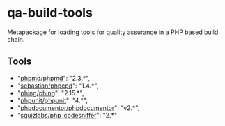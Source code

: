# qa-build-tools
Metapackage for loading tools for quality assurance in a PHP based build chain.


## Tools
* "[phpmd/phpmd](https://packagist.org/packages/phpmd/phpmd)": "2.3.*",
* "[sebastian/phpcpd](https://packagist.org/packages/sebastian/phpcpd)": "1.4.*",
* "[phing/phing](https://packagist.org/packages/phing/phing)": "2.15.*",
* "[phpunit/phpunit](https://packagist.org/packages/phpunit/phpunit)": "4.*",
* "[phpdocumentor/phpdocumentor](https://packagist.org/packages/phpdocumentor/phpdocumentor)": "v2.*",
* "[squizlabs/php_codesniffer](https://packagist.org/packages/squizlabs/php_codesniffer)": "2.*"

